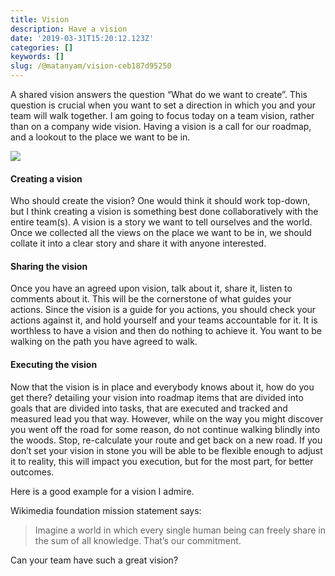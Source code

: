 ```yaml
---
title: Vision
description: Have a vision
date: '2019-03-31T15:20:12.123Z'
categories: []
keywords: []
slug: /@matanyam/vision-ceb187d95250
---
```


A shared vision answers the question “What do we want to create”. This question is crucial when you want to set a direction in which you and your team will walk together. I am going to focus today on a team vision, rather than on a company wide vision. Having a vision is a call for our roadmap, and a lookout to the place we want to be in.

![](/images/0__SHIZ1nrNO7D__v__4m.jpg)

#### Creating a vision

Who should create the vision? One would think it should work top-down, but I think creating a vision is something best done collaboratively with the entire team(s). A vision is a story we want to tell ourselves and the world. Once we collected all the views on the place we want to be in, we should collate it into a clear story and share it with anyone interested.

#### Sharing the vision

Once you have an agreed upon vision, talk about it, share it, listen to comments about it. This will be the cornerstone of what guides your actions. Since the vision is a guide for you actions, you should check your actions against it, and hold yourself and your teams accountable for it. It is worthless to have a vision and then do nothing to achieve it. You want to be walking on the path you have agreed to walk.

#### Executing the vision

Now that the vision is in place and everybody knows about it, how do you get there? detailing your vision into roadmap items that are divided into goals that are divided into tasks, that are executed and tracked and measured lead you that way. However, while on the way you might discover you went off the road for some reason, do not continue walking blindly into the woods. Stop, re-calculate your route and get back on a new road. If you don’t set your vision in stone you will be able to be flexible enough to adjust it to reality, this will impact you execution, but for the most part, for better outcomes.

Here is a good example for a vision I admire.

Wikimedia foundation mission statement says:

> Imagine a world in which every single human being can freely share in the sum of all knowledge. That’s our commitment.

Can your team have such a great vision?
